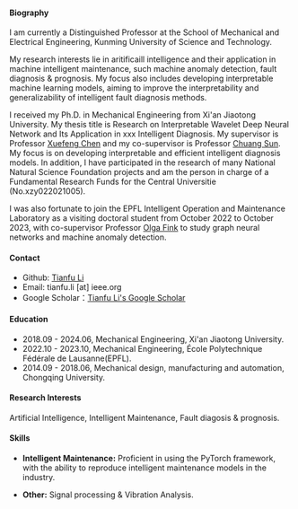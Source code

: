 
#### Biography
I am currently a Distinguished Professor at the School of Mechanical and Electrical Engineering, Kunming University of Science and Technology.

My research interests lie in aritificaill intelligence and their application in machine intelligent maintenance, such machine anomaly detection, fault diagnosis & prognosis. My focus also includes developing interpretable machine learning models, aiming to improve the interpretability and generalizability of intelligent fault diagnosis methods.

I received my Ph.D. in Mechanical Engineering from Xi'an Jiaotong University. My thesis title is Research on Interpretable Wavelet Deep Neural Network and Its Application in xxx Intelligent Diagnosis. My supervisor is Professor [Xuefeng Chen](https://scholar.google.com/citations?user=h47O1xYAAAAJ&hl=zh-CN) and my co-supervisor is Professor [Chuang Sun](https://scholar.google.com/citations?user=RpI75ZIAAAAJ&hl=zh-CN). My focus is on developing interpretable and efficient intelligent diagnosis models. In addition, I have participated in the research of many National Natural Science Foundation projects and am the person in charge of a Fundamental Research Funds for the Central Universitie (No.xzy022021005).

I was also fortunate to join the EPFL Intelligent Operation and Maintenance Laboratory as a visiting doctoral student from October 2022 to October 2023, with co-supervisor Professor [Olga Fink](https://scholar.google.com/citations?user=eAcIoUgAAAAJ&hl=zh-CN) to study graph neural networks and machine anomaly detection.

#### Contact
* Github: [Tianfu Li](https://github.com/HazeDT)
* Email: tianfu.li [at] ieee.org
* Google Scholar：[Tianfu Li's Google Scholar](https://scholar.google.com/citations?user=qgy8dygAAAAJ&hl=zh-CN)

#### Education
* 2018.09 - 2024.06, Mechanical Engineering, Xi'an Jiaotong University.
* 2022.10 - 2023.10, Mechanical Engineering, École Polytechnique Fédérale de Lausanne(EPFL).
* 2014.09 - 2018.06, Mechanical design, manufacturing and automation, Chongqing University.

#### Research Interests
Artificial Intelligence, Intelligent Maintenance, Fault diagosis & prognosis.

#### Skills
* **Intelligent Maintenance:** Proficient in using the PyTorch framework, with the ability to reproduce intelligent maintenance models in the industry.

* **Other:** Signal processing & Vibration Analysis.
